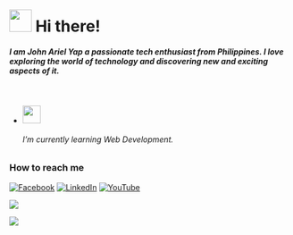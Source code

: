 <h1><img src="https://im4.ezgif.com/tmp/ezgif-4-1bcf9ab8da.gif" width="40"> Hi there!</h1> 
<h5>I am John Ariel Yap a passionate tech enthusiast from Philippines. I love exploring the world of technology and discovering new and exciting aspects of it.</h5>
<br>

- <img src="https://media.giphy.com/media/WUlplcMpOCEmTGBtBW/giphy.gif" width="32"> <h6>I’m currently learning Web Development.</h6>

### How to reach me
[![Facebook](https://img.shields.io/badge/Facebook-%231877F2.svg?&style=flat-square&logo=facebook&logoColor=white)](https://facebook.com/arielyap.fb)
[![LinkedIn](https://img.shields.io/badge/LinkedIn-%230077B5.svg?&style=flat-square&logo=linkedin&logoColor=white)](https://www.linkedin.com/in/arielyap69/)
[![YouTube](https://img.shields.io/badge/YouTube-%23FF0000.svg?&style=flat-square&logo=youtube&logoColor=white)](https://www.youtube.com/c/ARIELDEV)
<br>

<div align="left"><img src="https://github-readme-stats.vercel.app/api?username=yapariel&show_icons=true&count_private=true&hide_border=true" align="center" /></div>  

![](https://komarev.com/ghpvc/?username=your-github-yapariel)
